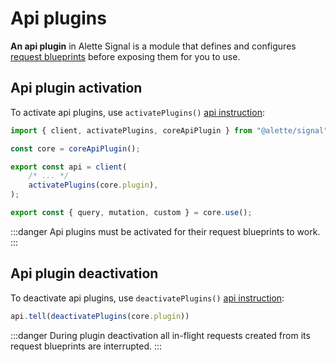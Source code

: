 # Api plugins
**An api plugin** in Alette Signal is a module that defines and configures 
[request blueprints](./configuring-requests/#configuring-requests)
before exposing them for you to use.

## Api plugin activation
To activate api plugins, use `activatePlugins()` [api instruction](./api-configuration/#api-client-instruction):
```ts
import { client, activatePlugins, coreApiPlugin } from "@alette/signal";

const core = coreApiPlugin();

export const api = client(
    /* ... */
    activatePlugins(core.plugin),
);

export const { query, mutation, custom } = core.use();
```
:::danger
Api plugins must be activated for their request blueprints to work.
:::

## Api plugin deactivation
To deactivate api plugins, use `deactivatePlugins()` [api instruction](./api-configuration/#api-client-instruction):
```ts
api.tell(deactivatePlugins(core.plugin))
```
:::danger
During plugin deactivation all in-flight requests created from its 
request blueprints are interrupted.
:::